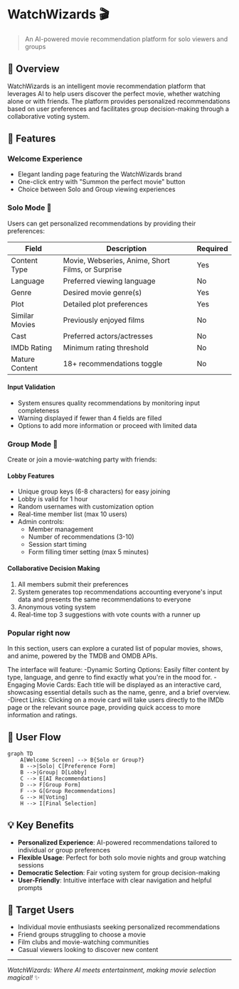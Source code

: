 # WatchWizards 🎬

> An AI-powered movie recommendation platform for solo viewers and groups

## 🌟 Overview

WatchWizards is an intelligent movie recommendation platform that leverages AI to help users discover the perfect movie, whether watching alone or with friends. The platform provides personalized recommendations based on user preferences and facilitates group decision-making through a collaborative voting system.

## 🚀 Features

### Welcome Experience
- Elegant landing page featuring the WatchWizards brand
- One-click entry with "Summon the perfect movie" button
- Choice between Solo and Group viewing experiences

### Solo Mode 🎯
Users can get personalized recommendations by providing their preferences:

| Field | Description | Required |
|-------|-------------|----------|
| Content Type | Movie, Webseries, Anime, Short Films, or Surprise | Yes |
| Language | Preferred viewing language | No |
| Genre | Desired movie genre(s) | Yes |
| Plot | Detailed plot preferences | Yes |
| Similar Movies | Previously enjoyed films | No |
| Cast | Preferred actors/actresses | No |
| IMDb Rating | Minimum rating threshold | No |
| Mature Content | 18+ recommendations toggle | No |

#### Input Validation
- System ensures quality recommendations by monitoring input completeness
- Warning displayed if fewer than 4 fields are filled
- Options to add more information or proceed with limited data

### Group Mode 👥
Create or join a movie-watching party with friends:

#### Lobby Features
- Unique group keys (6-8 characters) for easy joining
- Lobby is valid for 1 hour
- Random usernames with customization option
- Real-time member list (max 10 users)
- Admin controls:
  - Member management
  - Number of recommendations (3-10)
  - Session start timing
  - Form filling timer setting (max 5 minutes)

#### Collaborative Decision Making
1. All members submit their preferences
2. System generates top recommendations accounting everyone's input data and presents the same recommendations to everyone
3. Anonymous voting system
4. Real-time top 3 suggestions with vote counts with a runner up

### Popular right now
In this section, users can explore a curated list of popular movies, shows, and anime, powered by the TMDB and OMDB APIs.

The interface will feature:
-Dynamic Sorting Options: Easily filter content by type, language, and genre to find exactly what you're in the mood for.
-Engaging Movie Cards: Each title will be displayed as an interactive card, showcasing essential details such as the name, genre, and a brief overview.
-Direct Links: Clicking on a movie card will take users directly to the IMDb page or the relevant source page, providing quick access to more information and ratings.

## 🔄 User Flow

```mermaid
graph TD
    A[Welcome Screen] --> B{Solo or Group?}
    B -->|Solo| C[Preference Form]
    B -->|Group| D[Lobby]
    C --> E[AI Recommendations]
    D --> F[Group Form]
    F --> G[Group Recommendations]
    G --> H[Voting]
    H --> I[Final Selection]
```

## 💡 Key Benefits

- **Personalized Experience**: AI-powered recommendations tailored to individual or group preferences
- **Flexible Usage**: Perfect for both solo movie nights and group watching sessions
- **Democratic Selection**: Fair voting system for group decision-making
- **User-Friendly**: Intuitive interface with clear navigation and helpful prompts

## 🎯 Target Users

- Individual movie enthusiasts seeking personalized recommendations
- Friend groups struggling to choose a movie
- Film clubs and movie-watching communities
- Casual viewers looking to discover new content

---

*WatchWizards: Where AI meets entertainment, making movie selection magical!* ✨ 